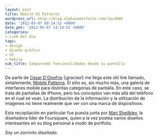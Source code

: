 ```yaml
---
layout: post
title: Mobile UI Patterns
wordpress_url: http://blog.alphasmanifesto.com/?p=3866
date: '2012-05-07 09:14:52 +0000'
date_gmt: '2012-05-07 14:14:52 +0000'
categories:
- Link del día
tags:
- design
- diseño gráfico
- UI
- mobile
sub_title: Comparando funcionalidades desde su pantalla
---
```


De parte de [Cesar D'Onofrio](https://twitter.com/#!/cesardonofrio) (¡gracias!) me llega este útil link llamado, simplemente, [Mobile Patterns](http://mobile-patterns.com/). El sitio es, sin mucho más, una galería de interfaces mobile para distintas categorías de pantalla. En este caso, se trata de pantallas de iPhone, pero los conceptos van más allá del teléfono en el cual se vean. La distribución de la información y la utilización de imágenes no tiene realmente que ver con una marca de dispositivos.

Esta recopilación en particular fue puesta junta por [Mari Sheilbley](http://www.marisheibley.com/), la diseñadora líder de Foursquare, quien a la vez postea varios diseños interesantes en su blog personal a modo de portfolio.

_Soy un zorrinito diseñado._
